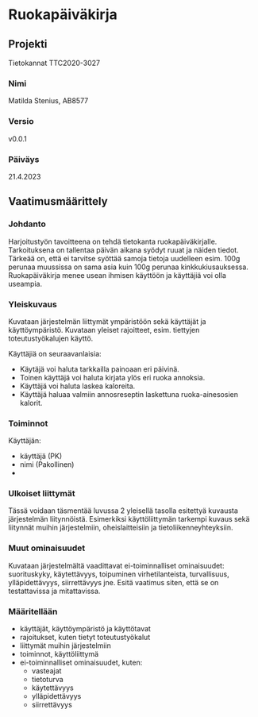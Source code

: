 # Ruokapäiväkirja

## Projekti

Tietokannat TTC2020-3027

### Nimi

Matilda Stenius, AB8577

### Versio

v0.0.1

### Päiväys

21.4.2023

## Vaatimusmäärittely

### Johdanto

Harjoitustyön tavoitteena on tehdä tietokanta ruokapäiväkirjalle. Tarkoituksena on tallentaa päivän aikana syödyt ruuat ja näiden tiedot. Tärkeää on, että ei tarvitse syöttää samoja tietoja uudelleen esim. 100g perunaa muussissa on sama asia kuin 100g perunaa kinkkukiusauksessa. Ruokapäiväkirja menee usean ihmisen käyttöön ja käyttäjiä voi olla useampia.

### Yleiskuvaus

Kuvataan järjestelmän liittymät ympäristöön sekä käyttäjät ja käyttöympäristö.
Kuvataan yleiset rajoitteet, esim. tiettyjen toteutustyökalujen käyttö.

Käyttäjiä on seuraavanlaisia:

- Käytäjä voi haluta tarkkailla painoaan eri päivinä.
- Toinen käyttäjä voi haluta kirjata ylös eri ruoka annoksia.
- Käyttäjä voi haluta laskea kaloreita.
- Käyttäjä haluaa valmiin annosreseptin laskettuna ruoka-ainesosien kalorit.

### Toiminnot

Käyttäjän:

- käyttäjä (PK)
- nimi (Pakollinen)
- 

### Ulkoiset liittymät

Tässä voidaan täsmentää luvussa 2 yleisellä tasolla esitettyä kuvausta järjestelmän liitynnöistä. Esimerkiksi käyttöliittymän tarkempi kuvaus sekä liitynnät muihin järjestelmiin, oheislaitteisiin ja tietoliikenneyhteyksiin.

### Muut ominaisuudet

Kuvataan järjestelmältä vaadittavat ei-toiminnalliset ominaisuudet: suorituskyky, käytettävyys, toipuminen virhetilanteista, turvallisuus, ylläpidettävyys, siirrettävyys jne. Esitä vaatimus siten, että se on testattavissa ja mitattavissa.

### Määritellään

- käyttäjät, käyttöympäristö ja käyttötavat
- rajoitukset, kuten tietyt toteutustyökalut
- liittymät muihin järjestelmiin
- toiminnot, käyttöliittymä
- ei-toiminnalliset ominaisuudet, kuten:
  - vasteajat
  - tietoturva
  - käytettävyys
  - ylläpidettävyys
  - siirrettävyys
